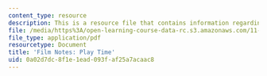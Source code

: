 ```yaml
---
content_type: resource
description: This is a resource file that contains information regarding play time.
file: /media/https%3A/open-learning-course-data-rc.s3.amazonaws.com/11-139-the-city-in-film-spring-2015/0a02d7dc8f1e1ead093faf25a7acaac8_MIT11_139S15_PlayTime.pdf
file_type: application/pdf
resourcetype: Document
title: 'Film Notes: Play Time'
uid: 0a02d7dc-8f1e-1ead-093f-af25a7acaac8
---
```

